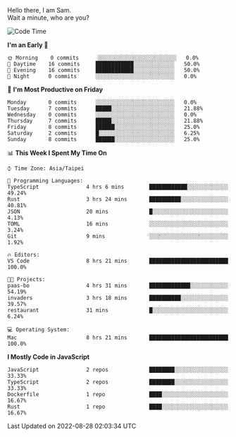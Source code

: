 Hello there, I am Sam.  
Wait a minute, who are you?
  
<!--START_SECTION:waka-->
![Code Time](http://img.shields.io/badge/Code%20Time-7%20hrs%2050%20mins-blue)

**I'm an Early 🐤** 

```text
🌞 Morning    0 commits      ░░░░░░░░░░░░░░░░░░░░░░░░░   0.0% 
🌆 Daytime    16 commits     ████████████░░░░░░░░░░░░░   50.0% 
🌃 Evening    16 commits     ████████████░░░░░░░░░░░░░   50.0% 
🌙 Night      0 commits      ░░░░░░░░░░░░░░░░░░░░░░░░░   0.0%

```
📅 **I'm Most Productive on Friday** 

```text
Monday       0 commits      ░░░░░░░░░░░░░░░░░░░░░░░░░   0.0% 
Tuesday      7 commits      █████░░░░░░░░░░░░░░░░░░░░   21.88% 
Wednesday    0 commits      ░░░░░░░░░░░░░░░░░░░░░░░░░   0.0% 
Thursday     7 commits      █████░░░░░░░░░░░░░░░░░░░░   21.88% 
Friday       8 commits      ██████░░░░░░░░░░░░░░░░░░░   25.0% 
Saturday     2 commits      █░░░░░░░░░░░░░░░░░░░░░░░░   6.25% 
Sunday       8 commits      ██████░░░░░░░░░░░░░░░░░░░   25.0%

```


📊 **This Week I Spent My Time On** 

```text
⌚︎ Time Zone: Asia/Taipei

💬 Programming Languages: 
TypeScript               4 hrs 6 mins        ████████████░░░░░░░░░░░░░   49.24% 
Rust                     3 hrs 24 mins       ██████████░░░░░░░░░░░░░░░   40.81% 
JSON                     20 mins             █░░░░░░░░░░░░░░░░░░░░░░░░   4.13% 
TOML                     16 mins             ░░░░░░░░░░░░░░░░░░░░░░░░░   3.24% 
Git                      9 mins              ░░░░░░░░░░░░░░░░░░░░░░░░░   1.92%

🔥 Editors: 
VS Code                  8 hrs 21 mins       █████████████████████████   100.0%

🐱‍💻 Projects: 
paas-bo                  4 hrs 31 mins       █████████████░░░░░░░░░░░░   54.19% 
invaders                 3 hrs 18 mins       ██████████░░░░░░░░░░░░░░░   39.57% 
restaurant               31 mins             █░░░░░░░░░░░░░░░░░░░░░░░░   6.24%

💻 Operating System: 
Mac                      8 hrs 21 mins       █████████████████████████   100.0%

```

**I Mostly Code in JavaScript** 

```text
JavaScript               2 repos             ████████░░░░░░░░░░░░░░░░░   33.33% 
TypeScript               2 repos             ████████░░░░░░░░░░░░░░░░░   33.33% 
Dockerfile               1 repo              ████░░░░░░░░░░░░░░░░░░░░░   16.67% 
Rust                     1 repo              ████░░░░░░░░░░░░░░░░░░░░░   16.67%

```



 Last Updated on 2022-08-28 02:03:34 UTC
<!--END_SECTION:waka-->
